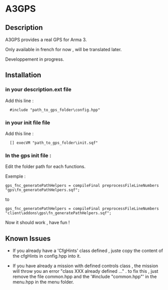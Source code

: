 # A3GPS

## Description

A3GPS provides a real GPS for Arma 3.

Only available in french for now , will be translated later.

Developpement in progress.

## Installation

### in your description.ext file 
Add this line : 
```sqf
  #include "path_to_gps_folder\config.hpp"
```

### in your init file file 
Add this line : 
```sqf
  [] execVM "path_to_gps_folder\init.sqf"
```

### In the gps init file :
Edit the folder path for each functions.
  
  Exemple :
  ```sqf
  gps_fnc_generatePathHelpers = compileFinal preprocessFileLineNumbers "gps\fn_generatePathHelpers.sqf";
  ```
  to
  ```sqf
  gps_fnc_generatePathHelpers = compileFinal preprocessFileLineNumbers "client\addons\gps\fn_generatePathHelpers.sqf";
  ```
  
Now it should work , have fun !

## Known Issues

- If you already have a 'CfgHints' class defined , juste copy the content of the cfgHints in config.hpp into it.

- If you have already a mission with defined controls class , the mission will throw you an error "class XXX already defined ..." . to fix this , just remove the file common.hpp and the '#include "common.hpp"' in the menu.hpp in the menu folder.




